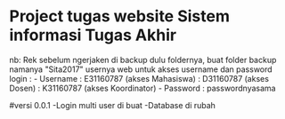 # Project tugas website Sistem informasi Tugas Akhir

nb: Rek sebelum ngerjaken di backup dulu foldernya, buat folder backup namanya "Sita2017"
		usernya web untuk akses username dan password login :
		- Username : E31160787  (akses Mahasiswa)
			   : D31160787  (akses Dosen)
			   : K31160787  (akses Koordinator)
		- Password : passwordnyasama
	

  #versi 0.0.1
	-Login multi user di buat
	-Database di rubah
